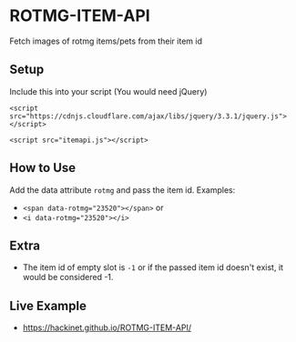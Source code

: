 # ROTMG-ITEM-API
Fetch images of rotmg items/pets from their item id

## Setup
Include this into your script (You would need jQuery)

`<script src="https://cdnjs.cloudflare.com/ajax/libs/jquery/3.3.1/jquery.js"></script>`

`<script src="itemapi.js"></script>`

## How to Use
Add the data attribute `rotmg` and pass the item id. Examples:
* `<span data-rotmg="23520"></span>`
or
* `<i data-rotmg="23520"></i>`

## Extra
* The item id of empty slot is `-1` or if the passed item id doesn't exist, it would be considered -1.

## Live Example
* https://hackinet.github.io/ROTMG-ITEM-API/
